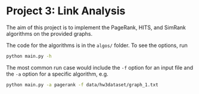 # Project 3: Link Analysis
The aim of this project  is to implement the PageRank, HITS, and 
SimRank algorithms on the provided graphs.

The code for the algorithms is in the `algos/` folder.
To see the options, run

```sh
python main.py -h
```

The most common run case would include the `-f` option for an input file and the `-a`
option for a specific algorithm, e.g.

```sh
python main.py -a pagerank -f data/hw3dataset/graph_1.txt
```

